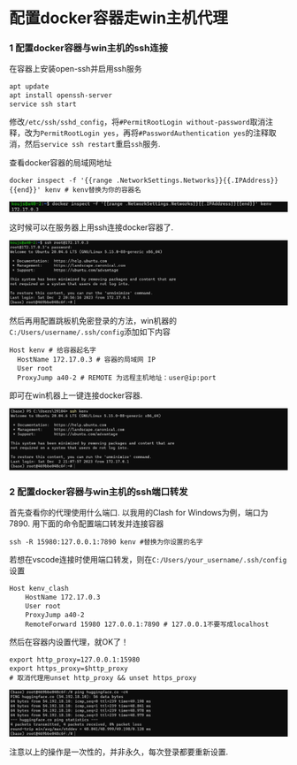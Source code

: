 # 配置docker容器走win主机代理

### 1 配置docker容器与win主机的ssh连接

在容器上安装open-ssh并启用ssh服务

```shell
apt update
apt install openssh-server
service ssh start
```

修改`/etc/ssh/sshd_config`，将`#PermitRootLogin without-password`取消注释，改为`PermitRootLogin yes`，再将`#PasswordAuthentication yes`的注释取消，然后`service ssh restart`重启`ssh`服务.

查看docker容器的局域网地址

```shell
docker inspect -f '{{range .NetworkSettings.Networks}}{{.IPAddress}}{{end}}' kenv # kenv替换为你的容器名
```

![image-20231202191451750](assets/image-20231202191451750.png)

这时候可以在服务器上用ssh连接docker容器了.

![image-20231202210824824](assets/image-20231202210824824.png)

然后再用配置跳板机免密登录的方法，win机器的`C:/Users/username/.ssh/config`添加如下内容

```
Host kenv # 给容器起名字
  HostName 172.17.0.3 # 容器的局域网 IP
  User root
  ProxyJump a40-2 # REMOTE 为远程主机地址：user@ip:port
```

即可在win机器上一键连接docker容器.

![image-20231202211542032](assets/image-20231202211542032.png)

### 2 配置docker容器与win主机的ssh端口转发

首先查看你的代理使用什么端口. 以我用的Clash for Windows为例，端口为7890. 用下面的命令配置端口转发并连接容器

```shell
ssh -R 15980:127.0.0.1:7890 kenv #替换为你设置的名字
```

若想在vscode连接时使用端口转发，则在`C:/Users/your_username/.ssh/config`设置

```shell
Host kenv_clash
    HostName 172.17.0.3
    User root
    ProxyJump a40-2 
    RemoteForward 15980 127.0.0.1:7890 # 127.0.0.1不要写成localhost
```

然后在容器内设置代理，就OK了！

```shell
export http_proxy=127.0.0.1:15980
export https_proxy=$http_proxy
# 取消代理用unset http_proxy && unset https_proxy
```

![image-20231202213704368](assets/image-20231202213704368.png)

注意以上的操作是一次性的，并非永久，每次登录都要重新设置.